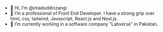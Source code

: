 - 👋 Hi, I’m @imaduddinzangi
- 👀 I’m a professional of Front End Developer. I have a strong grip over html, css, tailwind, Javascript, React.js and Next.js.
- 🌱 I’m currently working in a software company "Labverse" in Pakistan.

<!---
doctorzangi/doctorzangi is a ✨ special ✨ repository because its `README.md` (this file) appears on your GitHub profile.
You can click the Preview link to take a look at your changes.
--->
